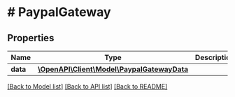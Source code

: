 # # PaypalGateway

## Properties

Name | Type | Description | Notes
------------ | ------------- | ------------- | -------------
**data** | [**\OpenAPI\Client\Model\PaypalGatewayData**](PaypalGatewayData.md) |  |

[[Back to Model list]](../../README.md#models) [[Back to API list]](../../README.md#endpoints) [[Back to README]](../../README.md)
